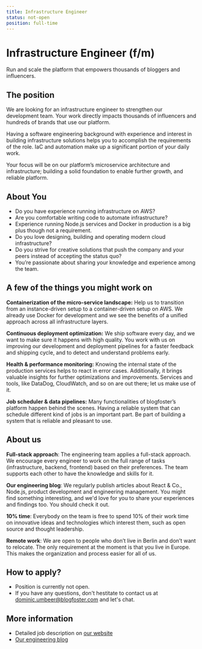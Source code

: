 ```yaml
---
title: Infrastructure Engineer
status: not-open
position: full-time
---
```


# Infrastructure Engineer (f/m)

Run and scale the platform that empowers thousands of bloggers and influencers.

## The position

We are looking for an infrastructure engineer to strengthen our development team. Your work directly impacts thousands of influencers and hundreds of brands that use our platform.

Having a software engineering background with experience and interest in building infrastructure solutions helps you to accomplish the requirements of the role. IaC and automation make up a significant portion of your daily work.

Your focus will be on our platform’s microservice architecture and infrastructure; building a solid foundation to enable further growth, and reliable platform.

## About You

- Do you have experience running infrastructure on AWS?
- Are you comfortable writing code to automate infrastructure?
- Experience running Node.js services and Docker in production is a big plus though not a requirement.
- Do you love designing, building and operating modern cloud infrastructure?
- Do you strive for creative solutions that push the company and your peers instead of accepting the status quo?
- You’re passionate about sharing your knowledge and experience among the team.

## A few of the things you might work on

**Containerization of the micro-service landscape:** Help us to transition from an instance-driven setup to a container-driven setup on AWS. We already use Docker for development and we see the benefits of a unified approach across all infrastructure layers.

**Continuous deployment optimization:** We ship software every day, and we want to make sure it happens with high quality. You work with us on improving our development and deployment pipelines for a faster feedback and shipping cycle, and to detect and understand problems early.

**Health & performance monitoring:** Knowing the internal state of the production services helps to react in error cases. Additionally, it brings valuable insights for further optimizations and improvements. Services and tools, like DataDog, CloudWatch, and so on are out there; let us make use of it.

**Job scheduler & data pipelines:** Many functionalities of blogfoster’s platform happen behind the scenes. Having a reliable system that can schedule different kind of jobs is an important part. Be part of building a system that is reliable and pleasant to use.

## About us

**Full-stack approach**: The engineering team applies a full-stack approach. We encourage every engineer to work on the full range of tasks (infrastructure, backend, frontend) based on their preferences. The team supports each other to have the knowledge and skills for it.

**Our engineering blog**: We regularly publish articles about React & Co., Node.js, product development and engineering management. You might find something interesting, and we'd love for you to share your experiences and findings too. You should check it out.

**10% time**: Everybody on the team is free to spend 10% of their work time on innovative ideas and technologies which interest them, such as open source and thought leadership.

**Remote work**: We are open to people who don’t live in Berlin and don’t want to relocate. The only requirement at the moment is that you live in Europe. This makes the organization and process easier for all of us.

## How to apply?

- Position is currently not open.
- If you have any questions, don't hestitate to contact us at dominic.umbeer@blogfoster.com and let's chat.

## More information

- Detailed job description on [our website](https://www.blogfoster.com/engineering/jobs/infrastructure-engineer/)
- [Our engineering blog](https://engineering.blogfoster.com)
